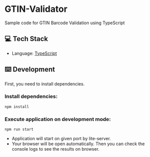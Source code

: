 # GTIN-Validator
 Sample code for GTIN Barcode Validation using TypeScript


## 💻 Tech Stack

- Language: [TypeScript](https://www.typescriptlang.org/)

## ⌨️ Development

First, you need to install dependencies.

### Install dependencies:

```
npm install
```

### Execute application on development mode:

```
npm run start
```

- Application will start on given port by lite-server.
- Your browser will be open automatically. Then you can check the console logs to see the results on browser.